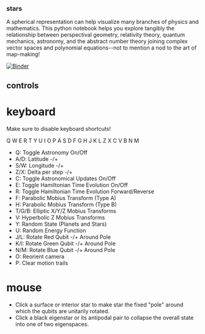 ### stars

A spherical representation can help visualize many branches of physics and mathematics. This python notebook helps you explore tangibly the relationship between perspectival geometry, relativity theory, quantum mechanics, astronomy, and the abstract number theory joining complex vector spaces and polynomial equations--not to mention a nod to the art of map-making!

[![Binder](https://mybinder.org/badge.svg)](https://mybinder.org/v2/gh/heyredhat/stars/master)

## controls

# keyboard

Make sure to disable keyboard shortcuts!

Q W E R T Y U I O P
 A S D F G H J K L
  Z X C V B N M
  
- Q: Toggle Astronomy On/Off
- A/D: Latitude -/+
- S/W: Longitude -/+
- Z/X: Delta per step -/+
- C: Toggle Astronomical Updates On/Off
- E: Toggle Hamiltonian Time Evolution On/Off
- R: Toggle Hamiltonian Time Evolution Forward/Reverse
- F: Parabolic Mobius Transform (Type A)
- H: Parabolic Mobius Transform (Type B)
- T/G/B: Elliptic X/Y/Z Mobius Transforms
- V: Hyperbolic Z Mobius Transforms
- Y: Random State (Planets and Stars)
- U: Random Energy Function
- J/L: Rotate Red Qubit -/+ Around Pole
- K/I: Rotate Green Qubit -/+ Around Pole
- N/M: Rotate Blue Qubit -/+ Around Pole
- O: Reorient camera
- P: Clear motion trails

# mouse

- Click a surface or interior star to make star the fixed "pole" around which the qubits are unitarily rotated.
- Click a black eigenstar or its antipodal pair to collapse the overall state into one of two eigenspaces.
